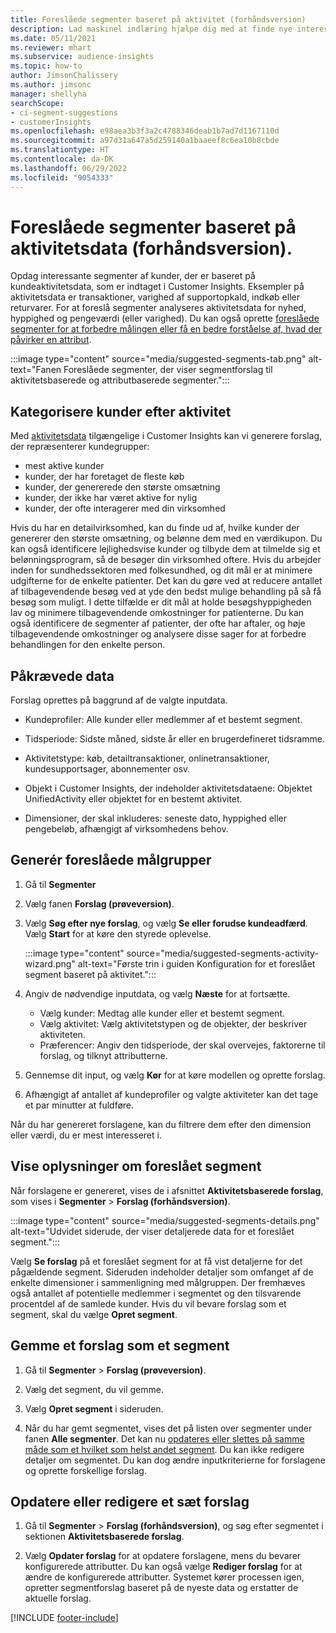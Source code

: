 ```yaml
---
title: Foreslåede segmenter baseret på aktivitet (forhåndsversion)
description: Lad maskinel indlæring hjælpe dig med at finde nye interessante segmenter baseret på kundeaktivitet.
ms.date: 05/11/2021
ms.reviewer: mhart
ms.subservice: audience-insights
ms.topic: how-to
author: JimsonChalissery
ms.author: jimsonc
manager: shellyha
searchScope:
- ci-segment-suggestions
- customerInsights
ms.openlocfilehash: e98aea3b3f3a2c4788346deab1b7ad7d1167110d
ms.sourcegitcommit: a97d31a647a5d259140a1baaeef8c6ea10b8cbde
ms.translationtype: HT
ms.contentlocale: da-DK
ms.lasthandoff: 06/29/2022
ms.locfileid: "9054333"
---
```

# <a name="suggested-segments-based-on-activity-data-preview"></a>Foreslåede segmenter baseret på aktivitetsdata (forhåndsversion).

Opdag interessante segmenter af kunder, der er baseret på kundeaktivitetsdata, som er indtaget i Customer Insights. Eksempler på aktivitetsdata er transaktioner, varighed af supportopkald, indkøb eller returvarer. For at foreslå segmenter analyseres aktivitetsdata for nyhed, hyppighed og pengeværdi (eller varighed). Du kan også oprette [foreslåede segmenter for at forbedre målingen eller få en bedre forståelse af, hvad der påvirker en attribut](suggested-segments.md).

:::image type="content" source="media/suggested-segments-tab.png" alt-text="Fanen Foreslåede segmenter, der viser segmentforslag til aktivitetsbaserede og attributbaserede segmenter.":::

## <a name="categorize-customers-by-activity"></a>Kategorisere kunder efter aktivitet

Med [aktivitetsdata](activities.md) tilgængelige i Customer Insights kan vi generere forslag, der repræsenterer kundegrupper:

- mest aktive kunder 
- kunder, der har foretaget de fleste køb 
- kunder, der genererede den største omsætning 
- kunder, der ikke har været aktive for nylig 
- kunder, der ofte interagerer med din virksomhed  

Hvis du har en detailvirksomhed, kan du finde ud af, hvilke kunder der genererer den største omsætning, og belønne dem med en værdikupon. Du kan også identificere lejlighedsvise kunder og tilbyde dem at tilmelde sig et belønningsprogram, så de besøger din virksomhed oftere.
Hvis du arbejder inden for sundhedssektoren med folkesundhed, og dit mål er at minimere udgifterne for de enkelte patienter. Det kan du gøre ved at reducere antallet af tilbagevendende besøg ved at yde den bedst mulige behandling på så få besøg som muligt. I dette tilfælde er dit mål at holde besøgshyppigheden lav og minimere tilbagevendende omkostninger for patienterne. Du kan også identificere de segmenter af patienter, der ofte har aftaler, og høje tilbagevendende omkostninger og analysere disse sager for at forbedre behandlingen for den enkelte person. 

## <a name="required-data"></a>Påkrævede data

Forslag oprettes på baggrund af de valgte inputdata. 

- Kundeprofiler: Alle kunder eller medlemmer af et bestemt segment. 

- Tidsperiode: Sidste måned, sidste år eller en brugerdefineret tidsramme.

- Aktivitetstype: køb, detailtransaktioner, onlinetransaktioner, kundesupportsager, abonnementer osv.  

- Objekt i Customer Insights, der indeholder aktivitetsdataene: Objektet UnifiedActivity eller objektet for en bestemt aktivitet. 

- Dimensioner, der skal inkluderes: seneste dato, hyppighed eller pengebeløb, afhængigt af virksomhedens behov.

## <a name="generate-suggested-segments"></a>Generér foreslåede målgrupper

1. Gå til **Segmenter**

1. Vælg fanen **Forslag (prøveversion)**.

1. Vælg **Søg efter nye forslag**, og vælg **Se eller forudse kundeadfærd**. Vælg **Start** for at køre den styrede oplevelse.

   :::image type="content" source="media/suggested-segments-activity-wizard.png" alt-text="Første trin i guiden Konfiguration for et foreslået segment baseret på aktivitet.":::

1. Angiv de nødvendige inputdata, og vælg **Næste** for at fortsætte.

   - Vælg kunder: Medtag alle kunder eller et bestemt segment.
   - Vælg aktivitet: Vælg aktivitetstypen og de objekter, der beskriver aktiviteten.
   - Præferencer: Angiv den tidsperiode, der skal overvejes, faktorerne til forslag, og tilknyt attributterne.

1. Gennemse dit input, og vælg **Kør** for at køre modellen og oprette forslag.

1. Afhængigt af antallet af kundeprofiler og valgte aktiviteter kan det tage et par minutter at fuldføre. 

Når du har genereret forslagene, kan du filtrere dem efter den dimension eller værdi, du er mest interesseret i. 

## <a name="view-details-of-a-suggested-segment"></a>Vise oplysninger om foreslået segment

Når forslagene er genereret, vises de i afsnittet **Aktivitetsbaserede forslag**, som vises i **Segmenter** > **Forslag (forhåndsversion)**.

:::image type="content" source="media/suggested-segments-details.png" alt-text="Udvidet siderude, der viser detaljerede data for et foreslået segment.":::

Vælg **Se forslag** på et foreslået segment for at få vist detaljerne for det pågældende segment. Sideruden indeholder detaljer som omfanget af de enkelte dimensioner i sammenligning med målgruppen. Der fremhæves også antallet af potentielle medlemmer i segmentet og den tilsvarende procentdel af de samlede kunder. Hvis du vil bevare forslag som et segment, skal du vælge **Opret segment**.    

## <a name="save-a-suggestion-as-a-segment"></a>Gemme et forslag som et segment

1. Gå til **Segmenter** > **Forslag (prøveversion)**.

1. Vælg det segment, du vil gemme. 

1. Vælg **Opret segment** i sideruden. 

1. Når du har gemt segmentet, vises det på listen over segmenter under fanen **Alle segmenter**. Det kan nu [opdateres eller slettes på samme måde som et hvilket som helst andet segment](segments.md). Du kan ikke redigere detaljer om segmentet. Du kan dog ændre inputkriterierne for forslagene og oprette forskellige forslag.

## <a name="refresh-or-edit-a-set-of-suggestions"></a>Opdatere eller redigere et sæt forslag

1. Gå til **Segmenter** > **Forslag (forhåndsversion)**, og søg efter segmentet i sektionen **Aktivitetsbaserede forslag**.

1. Vælg **Opdater forslag** for at opdatere forslagene, mens du bevarer konfigurerede attributter. Du kan også vælge **Rediger forslag** for at ændre de konfigurerede attributter. Systemet kører processen igen, opretter segmentforslag baseret på de nyeste data og erstatter de aktuelle forslag.

[!INCLUDE [footer-include](includes/footer-banner.md)]
